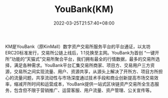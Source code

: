 ﻿---
weight: 
title: "YouBank(KM)"
description: "KM是YouBank（原KinMall）数字资产交易所服务平台的平台通证，以太坊ERC20标准发行，交易所公链上线后，11兑换至主网"
date: 2022-03-25T21:57:40+08:00
lastmod: 2022-03-25T16:45:40+08:00
draft: false
authors: ["Metabd"]
featuredImage: "youbankkm.webp"
link: ""
tags: ["数字代币","YouBank(KM)"]
categories: ["navigation"]
navigation: ["数字代币"]
lightgallery: true
toc: true
pinned: false
recommend: false
recommend1: false
---
KM是YouBank（原KinMall）数字资产交易所服务平台的平台通证，以太坊ERC20标准发行，交易所公链上线后，1:1兑换至主网。YouBank为首创 “一键开所”功能的“天猫式”交易所聚合平台，我们拥有最全的行情数据，最多的交易所选择，满足各种需求。YouBank平台汇集交易所商家、项目方、交易用户三方资源，交易所之间实现流量、用户、资源共享，从源头上解决了开所方、项目方所担心的流量问题，共享流动性与市场深度通过技术手段和商业创新提高市场交易效率，缩减开所时间和运营成本，YouBank提供一站式区块链资产交易所全生态服务，包含但不限于营销推广、运营客服、用户流量、资产管理、公关宣传等。
